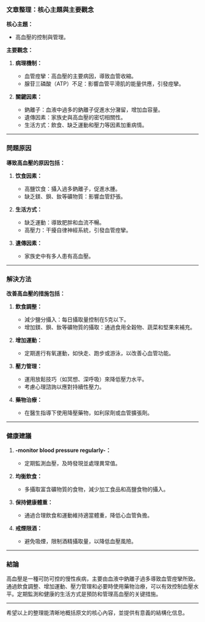 ### 文章整理：核心主題與主要觀念

**核心主題：**  
- 高血壓的控制與管理。

**主要觀念：**  
1. **病理機制：**  
   - 血管痙攣：高血壓的主要病因，導致血管收縮。
   - 腺苷三磷酸（ATP）不足：影響血管平滑肌的能量供應，引發痙攣。

2. **關鍵因素：**  
   - 鈉離子：血液中過多的鈉離子促進水分潴留，增加血容量。
   - 遺傳因素：家族史與高血壓的密切相關性。
   - 生活方式：飲食、缺乏運動和壓力等因素加重病情。

---

### 問題原因

**導致高血壓的原因包括：**  
1. **饮食因素：**  
   - 高鹽饮食：攝入過多鈉離子，促進水腫。
   - 缺乏鎂、鋇、釹等礦物質：影響血管舒張。

2. **生活方式：**  
   - 缺乏運動：導致肥胖和血流不暢。
   - 高壓力：干擾自律神經系統，引發血管痙攣。

3. **遺傳因素：**  
   - 家族史中有多人患有高血壓。

---

### 解決方法

**改善高血壓的措施包括：**  
1. **飲食調整：**  
   - 減少鹽分攝入：每日攝取量控制在5克以下。
   - 增加鎂、鋇、釹等礦物質的攝取：通過食用全穀物、蔬菜和堅果來補充。

2. **增加運動：**  
   - 定期進行有氧運動，如快走、跑步或游泳，以改善心血管功能。

3. **壓力管理：**  
   - 運用放鬆技巧（如冥想、深呼吸）來降低壓力水平。
   - 考慮心理諮詢以應對持續性壓力。

4. **藥物治療：**  
   - 在醫生指導下使用降壓藥物，如利尿劑或血管擴張劑。

---

### 健康建議

1. **-monitor blood pressure regularly-：**  
   - 定期監測血壓，及時發現並處理異常值。

2. **均衡飲食：**  
   - 多攝取富含礦物質的食物，減少加工食品和高鹽食物的攝入。

3. **保持健康體重：**  
   - 通過合理飲食和運動維持適當體重，降低心血管負擔。

4. **戒煙限酒：**  
   - 避免吸煙，限制酒精攝取量，以降低血壓風險。

---

### 結論

高血壓是一種可防可控的慢性疾病，主要由血液中鈉離子過多導致血管痙攣所致。通過飲食調整、增加運動、壓力管理和必要時使用藥物治療，可以有效控制血壓水平。定期監測和健康的生活方式是預防和管理高血壓的关键措施。

---

希望以上的整理能清晰地概括原文的核心內容，並提供有意義的結構化信息。